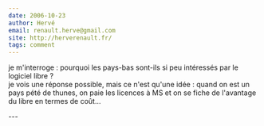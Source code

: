 ```yaml
---
date: 2006-10-23
author: Hervé
email: renault.herve@gmail.com
site: http://herverenault.fr/
tags: comment
---
```


<p>je m'interroge : pourquoi les pays-bas sont-ils si peu intéressés par le logiciel libre ?<br />
je vois une réponse possible, mais ce n'est qu'une idée : quand on est un pays pété de thunes, on paie les licences à MS et on se fiche de l'avantage du libre en termes de coût...<br />
</p>
---